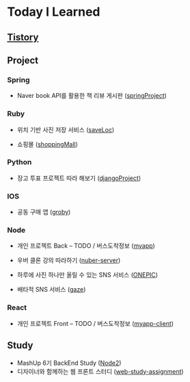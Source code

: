 # Today I Learned

## [Tistory](https://yuni-q.tistory.com/)  

## Project

### Spring
- Naver book API를 활용한 책 리뷰 게시판 ([springProject](https://github.com/Yuni-Q/individual_project_springProject))  

### Ruby
- 위치 기반 사진 저장 서비스 ([saveLoc](https://github.com/Yuni-Q/team_project_saveLoc))  

- 쇼핑몰 ([shoppingMall](https://github.com/Yuni-Q/team_project_shoppingMall))  

### Python
- 장고 투표 프로젝트 따라 해보기  ([djangoProject](https://github.com/Yuni-Q/individual_project_djangoProject))  

### IOS
- 공동 구매 앱 ([groby](https://github.com/Yuni-Q/groby-iOS))  

### Node
- 개인 프로젝트 Back – TODO / 버스도착정보 ([myapp](https://github.com/Yuni-Q/myapp))  

- 우버 클론 강의 따라하기 ([nuber-server](https://github.com/Yuni-Q/nuber-server))  

- 하루에 사진 하나만 올릴 수 있는 SNS 서비스 ([ONEPIC](https://github.com/mash-up-kr/ONEPIC-Backend))  

- 배타적 SNS 서비스 ([gaze](https://github.com/gaze3/Backend))  

### React
- 개인 프로젝트 Front – TODO / 버스도착정보 ([myapp-client](https://github.com/Yuni-Q/myapp-client))   

## Study
- MashUp 6기 BackEnd Study ([Node2](https://github.com/Mash-UP-BACKEND-6th/Node2))  
- 디자이너와 함께하는 웹 프론트 스터디 ([web-study-assignment](https://github.com/Yuni-Q/web-study-assignment))  
 
